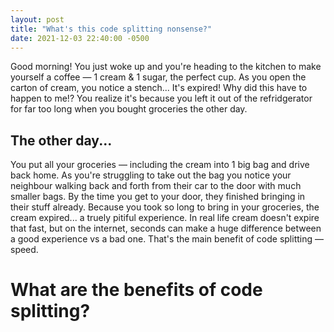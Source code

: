 ```yaml
---
layout: post
title: "What's this code splitting nonsense?"
date: 2021-12-03 22:40:00 -0500
---
```


Good morning! You just woke up and you're heading to the kitchen to make yourself a coffee &mdash; 1 cream & 1 sugar, the perfect cup. As you open the carton of cream, you notice a stench... It's expired! Why did this have to happen to me!? You realize it's because you left it out of the refridgerator for far too long when you bought groceries the other day.

## The other day...

You put all your groceries &mdash; including the cream into 1 big bag and drive back home. As you're struggling to take out the bag you notice your neighbour walking back and forth from their car to the door with much smaller bags. By the time you get to your door, they finished bringing in their stuff already. Because you took so long to bring in your groceries, the cream expired... a truely pitiful experience. In real life cream doesn't expire that fast, but on the internet, seconds can make a huge difference between a good experience vs a bad one. That's the main benefit of code splitting &mdash; speed.

# What are the benefits of code splitting?
